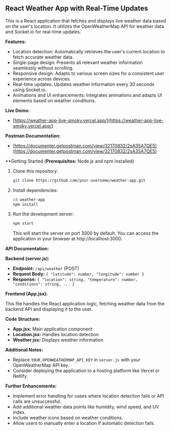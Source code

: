 ## React Weather App with Real-Time Updates

This is a React application that fetches and displays live weather data based on the user's location. It utilizes the OpenWeatherMap API for weather data and Socket.io for real-time updates.

**Features:**

- Location detection: Automatically retrieves the user's current location to fetch accurate weather data.
- Single-page design: Presents all relevant weather information seamlessly without scrolling.
- Responsive design: Adapts to various screen sizes for a consistent user experience across devices.
- Real-time updates: Updates weather information every 30 seconds using Socket.io.
- Animations and UI enhancements: Integrates animations and adapts UI elements based on weather conditions.

**Live Demo:**

- [https://weather-app-live-smoky.vercel.app/](https://weather-app-live-smoky.vercel.app/)

**Postman Documentation:**

- [https://documenter.getpostman.com/view/32170832/2sA35A7QE5](https://documenter.getpostman.com/view/32170832/2sA35A7QE5)

**Getting Started (**Prerequisites:** Node.js and npm installed)

1. Clone this repository:

   ```bash
   git clone https://github.com/your-username/weather-app.git
   ```

2. Install dependencies:

   ```bash
   cd weather-app
   npm install
   ```

3. Run the development server:

   ```bash
   npm start
   ```

   This will start the server on port 3000 by default. You can access the application in your browser at http://localhost:3000.

**API Documentation:**

**Backend (server.js):**

- **Endpoint:** `/api/weather` (POST)
- **Request Body:** `{ "latitude": number, "longitude": number }`
- **Response:** `{ "location": string, "temperature": number, "conditions": string, ... }`

**Frontend (App.jsx):**

This file handles the React application logic, fetching weather data from the backend API and displaying it to the user. 

**Code Structure:**

- **App.jsx:** Main application component
- **Location.jsx:** Handles location detection
- **Weather.jsx:** Displays weather information

**Additional Notes:**

- Replace `YOUR_OPENWEATHERMAP_API_KEY` in `server.js` with your OpenWeatherMap API key.
- Consider deploying the application to a hosting platform like Vercel or Netlify.

**Further Enhancements:**

- Implement error handling for cases where location detection fails or API calls are unsuccessful.
- Add additional weather data points like humidity, wind speed, and UV index.
- Include weather icons based on weather conditions.
- Allow users to manually enter a location if automatic detection fails.
